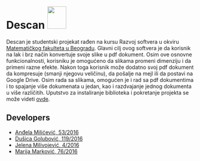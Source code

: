 # Descan <img src="Descan/resources/icons/skener.png" width="50" height="60">

Descan je studentski projekat rađen na kursu Razvoj softvera u okviru [Matematičkog fakulteta u Beogradu](http://www.matf.bg.ac.rs/). Glavni cilj ovog softvera je da korisnik na lak i brz način konvertuje svoje slike u pdf dokument. Osim ove osnovne funkcionalnosti, korisniku je omogućeno da slikama promeni dimenziju i da primeni razne efekte. Nakon toga korisnik može dodatno svoj pdf dokument da kompresuje (smanji njegovu veličinu), da pošalje na mejl ili da postavi na Google Drive. Osim rada sa slikama, omogućen je i rad sa pdf dokumentima i to spajanje više dokumenata u jedan, kao i razdvajanje jednog dokumenta u više različitih. Uputstvo za instaliranje biblioteka i pokretanje projekta se može videti [ovde](https://gitlab.com/matf-bg-ac-rs/course-rs/projects-2020-2021/07-descan/-/wikis/Instalacija-i-pokretanje).

## Developers

- [Anđela Milićević, 53/2016](https://gitlab.com/andjaam)
- [Dušica Golubović, 119/2016](https://gitlab.com/golubovicd)
- [Jelena Milivojević, 4/2016](https://gitlab.com/ratspeaker)
- [Marija Marković, 76/2016](https://gitlab.com/marija.markovic)
